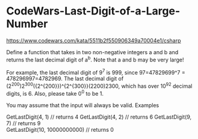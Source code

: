 # CodeWars-Last-Digit-of-a-Large-Number

https://www.codewars.com/kata/5511b2f550906349a70004e1/csharp

Define a function that takes in two non-negative integers a and b and returns the last decimal digit of a<sup>b</sup>. Note that a and b may be very large!

For example, the last decimal digit of 9<sup>7</sup> is 999, since 97=47829699^7 = 478296997=4782969. The last decimal digit of (2<sup>200</sup>)2<sup>300</sup>({2^{200}})^{2^{300}}(2200)2300, which has over 10<sup>92</sup> decimal digits, is 6. Also, please take 0<sup>0</sup> to be 1.

You may assume that the input will always be valid.
Examples

GetLastDigit(4, 1)            // returns 4
GetLastDigit(4, 2)            // returns 6
GetLastDigit(9, 7)            // returns 9    
GetLastDigit(10, 10000000000) // returns 0
